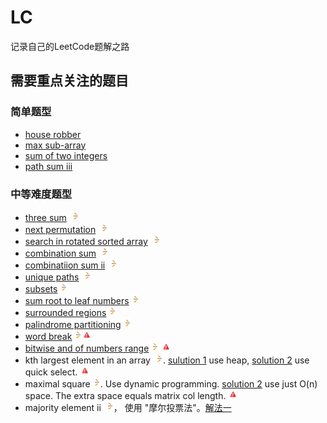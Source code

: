 # LC
记录自己的LeetCode题解之路

[LeetCodeLogo]:./assets/images/LeetCode_logo_16.png
[ImportantIcon]:./assets/images/important_icon_16.png

## 需要重点关注的题目
### 简单题型
- [house robber](./src/easy/house_robber_1.js)
- [max sub-array](./src/easy/max_subarray_2.js)
- [sum of two integers](./src/easy/sum_of_two_integers_1.js)
- [path sum iii](./src/easy/path_sum_iii_1.js)

### 中等难度题型
- [three sum](./src/medium/3sum_1.js) [![leet code logo][LeetCodeLogo]](https://leetcode.com/problems/3sum/description/)
- [next permutation](./src/medium/next_permutation_1.js) [![leet code logo][LeetCodeLogo]](https://leetcode.com/problems/next-permutation/)
- [search in rotated sorted array](./src/medium/search_in_rotated_sorted_array_1.js) [![leet code logo][LeetCodeLogo]](https://leetcode.com/problems/search-in-rotated-sorted-array/)
- [combination sum](./src/medium/combination_sum_1.js) [![leet code logo][LeetCodeLogo]](https://leetcode.com/problems/combination-sum/)
- [combinatiion sum ii](./src/medium/combination_sum_ii_1.js) [![leet code logo][LeetCodeLogo]](https://leetcode.com/problems/combination-sum-ii/)
- [unique paths](./src/medium/unique_paths_2.js) [![leet code logo][LeetCodeLogo]](https://leetcode.com/problems/unique-paths/description/)
- [subsets](./src/medium/subsets_2.js)[![leet code logo][LeetCodeLogo]](https://leetcode.com/problems/subsets/)
- [sum root to leaf numbers](./src/medium/sum_root_to_leaf_numbers_2.js)[![leet code logo][LeetCodeLogo]](https://leetcode.com/problems/sum-root-to-leaf-numbers/)
- [surrounded regions](./src/medium/surrounded_regions_1.js)[![leet code logo][LeetCodeLogo]](https://leetcode.com/problems/surrounded-regions)
- [palindrome partitioning](./src/medium/palindrome_partitioning_1.js)[![leet code logo][LeetCodeLogo]](https://leetcode.com/problems/palindrome-partitioning)
- [word break](./src/medium/word_break_1.js)[![leet code logo][LeetCodeLogo]](https://leetcode.com/problems/word-break)![important icon][ImportantIcon]
- [bitwise and of numbers range](./src/medium/bitwise_and_of_numbers_range_1.js)[![LeetCodeLogo]](https://leetcode.com/problems/bitwise-and-of-numbers-range)
![important icon][ImportantIcon]
- kth largest element in an array [![leet code logo][LeetCodeLogo]](https://leetcode.com/problems/kth-largest-element-in-an-array/). [sulution 1](./src/medium/kth_largest_element_in_an_array_1.js) use heap, [solution 2](./src/medium/kth_largest_element_in_an_array_2.js) use quick select. ![important icon][ImportantIcon]
- maximal square[![leet code logo][LeetCodeLogo]](https://leetcode.com/problems/maximal-square/). Use dynamic programming. [solution 2](./src/medium/maximal_square_2.js) use just O(n) space. The extra space equals matrix col length. ![important icon][ImportantIcon]
- majority element ii [![leet code logo][LeetCodeLogo]](https://leetcode.com/problems/majority-element-ii/description/)， 使用 "摩尔投票法"。[解法一](./src/medium/majority_element_ii_1.js)
